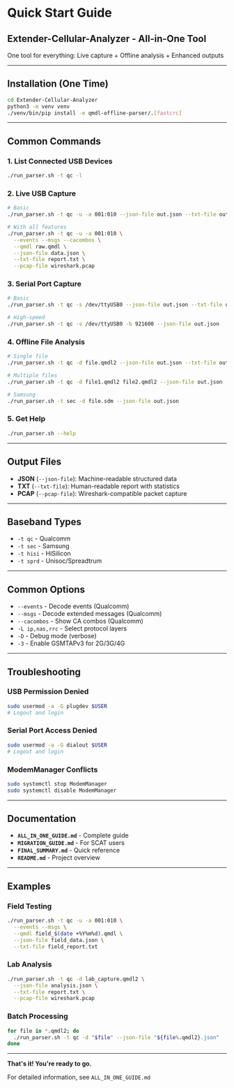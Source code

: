 # Quick Start Guide

## Extender-Cellular-Analyzer - All-in-One Tool

One tool for everything: Live capture + Offline analysis + Enhanced outputs

---

## Installation (One Time)

```bash
cd Extender-Cellular-Analyzer
python3 -m venv venv
./venv/bin/pip install -e qmdl-offline-parser/.[fastcrc]
```

---

## Common Commands

### 1. List Connected USB Devices
```bash
./run_parser.sh -t qc -l
```

### 2. Live USB Capture
```bash
# Basic
./run_parser.sh -t qc -u -a 001:010 --json-file out.json --txt-file out.txt

# With all features
./run_parser.sh -t qc -u -a 001:010 \
  --events --msgs --cacombos \
  --qmdl raw.qmdl \
  --json-file data.json \
  --txt-file report.txt \
  --pcap-file wireshark.pcap
```

### 3. Serial Port Capture
```bash
# Basic
./run_parser.sh -t qc -s /dev/ttyUSB0 --json-file out.json --txt-file out.txt

# High-speed
./run_parser.sh -t qc -s /dev/ttyUSB0 -b 921600 --json-file out.json
```

### 4. Offline File Analysis
```bash
# Single file
./run_parser.sh -t qc -d file.qmdl2 --json-file out.json --txt-file out.txt

# Multiple files
./run_parser.sh -t qc -d file1.qmdl2 file2.qmdl2 --json-file out.json

# Samsung
./run_parser.sh -t sec -d file.sdm --json-file out.json
```

### 5. Get Help
```bash
./run_parser.sh --help
```

---

## Output Files

- **JSON** (`--json-file`): Machine-readable structured data
- **TXT** (`--txt-file`): Human-readable report with statistics
- **PCAP** (`--pcap-file`): Wireshark-compatible packet capture

---

## Baseband Types

- `-t qc` - Qualcomm
- `-t sec` - Samsung
- `-t hisi` - HiSilicon
- `-t sprd` - Unisoc/Spreadtrum

---

## Common Options

- `--events` - Decode events (Qualcomm)
- `--msgs` - Decode extended messages (Qualcomm)
- `--cacombos` - Show CA combos (Qualcomm)
- `-L ip,nas,rrc` - Select protocol layers
- `-D` - Debug mode (verbose)
- `-3` - Enable GSMTAPv3 for 2G/3G/4G

---

## Troubleshooting

### USB Permission Denied
```bash
sudo usermod -a -G plugdev $USER
# Logout and login
```

### Serial Port Access Denied
```bash
sudo usermod -a -G dialout $USER
# Logout and login
```

### ModemManager Conflicts
```bash
sudo systemctl stop ModemManager
sudo systemctl disable ModemManager
```

---

## Documentation

- **`ALL_IN_ONE_GUIDE.md`** - Complete guide
- **`MIGRATION_GUIDE.md`** - For SCAT users
- **`FINAL_SUMMARY.md`** - Quick reference
- **`README.md`** - Project overview

---

## Examples

### Field Testing
```bash
./run_parser.sh -t qc -u -a 001:010 \
  --events --msgs \
  --qmdl field_$(date +%Y%m%d).qmdl \
  --json-file field_data.json \
  --txt-file field_report.txt
```

### Lab Analysis
```bash
./run_parser.sh -t qc -d lab_capture.qmdl2 \
  --json-file analysis.json \
  --txt-file report.txt \
  --pcap-file wireshark.pcap
```

### Batch Processing
```bash
for file in *.qmdl2; do
  ./run_parser.sh -t qc -d "$file" --json-file "${file%.qmdl2}.json"
done
```

---

**That's it! You're ready to go.**

For detailed information, see `ALL_IN_ONE_GUIDE.md`
